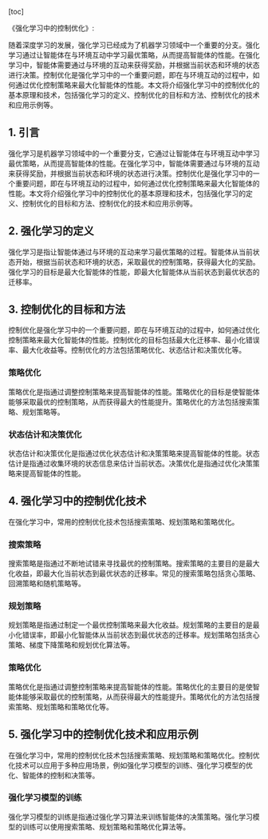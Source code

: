 
[toc]                    
                
                
《强化学习中的控制优化》:

随着深度学习的发展，强化学习已经成为了机器学习领域中一个重要的分支。强化学习通过让智能体在与环境互动中学习最优策略，从而提高智能体的性能。在强化学习中，智能体需要通过与环境的互动来获得奖励，并根据当前状态和环境的状态进行决策。控制优化是强化学习中的一个重要问题，即在与环境互动的过程中，如何通过优化控制策略来最大化智能体的性能。本文将介绍强化学习中的控制优化的基本原理和技术，包括强化学习的定义、控制优化的目标和方法、控制优化的技术和应用示例等。

## 1. 引言

强化学习是机器学习领域中的一个重要分支，它通过让智能体在与环境互动中学习最优策略，从而提高智能体的性能。在强化学习中，智能体需要通过与环境的互动来获得奖励，并根据当前状态和环境的状态进行决策。控制优化是强化学习中的一个重要问题，即在与环境互动的过程中，如何通过优化控制策略来最大化智能体的性能。本文将介绍强化学习中的控制优化的基本原理和技术，包括强化学习的定义、控制优化的目标和方法、控制优化的技术和应用示例等。

## 2. 强化学习的定义

强化学习是指让智能体通过与环境的互动来学习最优策略的过程。智能体从当前状态开始，根据当前状态和环境的状态，采取最优的控制策略，获得最大化的奖励。强化学习的目标是最大化智能体的性能，即最大化智能体从当前状态到最优状态的迁移率。

## 3. 控制优化的目标和方法

控制优化是强化学习中的一个重要问题，即在与环境互动的过程中，如何通过优化控制策略来最大化智能体的性能。控制优化的目标包括最大化迁移率、最小化错误率、最大化收益等。控制优化的方法包括策略优化、状态估计和决策优化等。

### 策略优化

策略优化是指通过调整控制策略来提高智能体的性能。策略优化的目标是使智能体能够采取最优的控制策略，从而获得最大的性能提升。策略优化的方法包括搜索策略、规划策略等。

### 状态估计和决策优化

状态估计和决策优化是指通过优化状态估计和决策策略来提高智能体的性能。状态估计是指通过收集环境的状态信息来估计当前状态。决策优化是指通过优化决策策略来提高智能体的性能。

## 4. 强化学习中的控制优化技术

在强化学习中，常用的控制优化技术包括搜索策略、规划策略和策略优化。

### 搜索策略

搜索策略是指通过不断地试错来寻找最优的控制策略。搜索策略的主要目的是最大化收益，即最大化当前状态到最优状态的迁移率。常见的搜索策略包括贪心策略、回溯策略和随机策略等。

### 规划策略

规划策略是指通过制定一个最优控制策略来最大化收益。规划策略的主要目的是最小化错误率，即最小化智能体从当前状态到最优状态的迁移率。规划策略包括贪心策略、梯度下降策略和规划优化算法等。

### 策略优化

策略优化是指通过调整控制策略来提高智能体的性能。策略优化的主要目的是使智能体能够采取最优的控制策略，从而获得最大的性能提升。策略优化的方法包括搜索策略、规划策略和策略优化等。

## 5. 强化学习中的控制优化技术和应用示例

在强化学习中，常用的控制优化技术包括搜索策略、规划策略和策略优化。控制优化技术可以应用于多种应用场景，例如强化学习模型的训练、强化学习模型的优化、智能体的控制和决策等。

### 强化学习模型的训练

强化学习模型的训练是指通过强化学习算法来训练智能体的决策策略。强化学习模型的训练可以使用搜索策略、规划策略和策略优化算法等。

